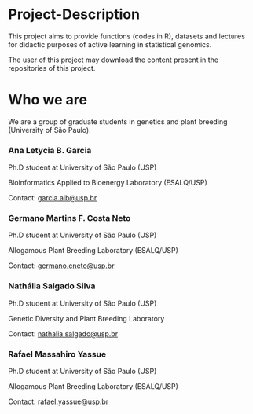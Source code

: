 # Project-Description

This project aims to provide functions (codes in R), datasets and lectures for didactic purposes of active learning in statistical genomics.

The user of this project may download the content present in the repositories of this project.


# Who we are

We are a group of graduate students in genetics and plant breeding (University of São Paulo).

### **Ana Letycia B. Garcia** 

Ph.D student at University of São Paulo (USP)

Bioinformatics Applied to Bioenergy Laboratory (ESALQ/USP)

Contact: <garcia.alb@usp.br>


### **Germano Martins F. Costa Neto** 

Ph.D student at University of São Paulo (USP)

Allogamous Plant Breeding Laboratory (ESALQ/USP)

Contact: <germano.cneto@usp.br>

### **Nathália Salgado Silva**

Ph.D student at University of São Paulo (USP)

Genetic Diversity and Plant Breeding Laboratory

Contact:  <nathalia.salgado@usp.br>

### **Rafael Massahiro Yassue** 

Ph.D student at University of São Paulo (USP)

Allogamous Plant Breeding Laboratory (ESALQ/USP)

Contact: <rafael.yassue@usp.br>



